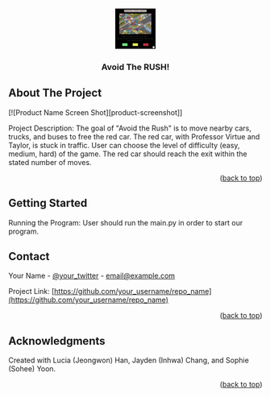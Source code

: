 <!-- Improved compatibility of back to top link: See: https://github.com/othneildrew/Best-README-Template/pull/73 -->
<a name="readme-top"></a>
<!--
*** Thanks for checking out the Best-README-Template. If you have a suggestion
*** that would make this better, please fork the repo and create a pull request
*** or simply open an issue with the tag "enhancement".
*** Don't forget to give the project a star!
*** Thanks again! Now go create something AMAZING! :D
-->



<!-- PROJECT SHIELDS -->
<!--
*** I'm using markdown "reference style" links for readability.
*** Reference links are enclosed in brackets [ ] instead of parentheses ( ).
*** See the bottom of this document for the declaration of the reference variables
*** for contributors-url, forks-url, etc. This is an optional, concise syntax you may use.
*** https://www.markdownguide.org/basic-syntax/#reference-style-links
-->

<!-- PROJECT LOGO -->
<br />
<div align="center">
  <a href="https://github.com/othneildrew/Best-README-Template">
    <img src="images/logo.png" alt="Logo" width="80" height="80">
  </a>

  <h3 align="center">Avoid The RUSH!</h3>


</div>



<!-- ABOUT THE PROJECT -->
## About The Project

[![Product Name Screen Shot][product-screenshot]]

Project Description: 
The goal of "Avoid the Rush" is to move nearby cars, trucks, and buses to free the red car. 
The red car, with Professor Virtue and Taylor, is stuck in traffic.
User can choose the level of difficulty (easy, medium, hard) of the game. 
The red car should reach the exit within the stated number of moves. 

<p align="right">(<a href="#readme-top">back to top</a>)</p>


<!-- GETTING STARTED -->
## Getting Started

Running the Program:
User should run the main.py in order to start our program. 

<!-- CONTACT -->
## Contact

Your Name - [@your_twitter](https://twitter.com/your_username) - email@example.com

Project Link: [https://github.com/your_username/repo_name](https://github.com/your_username/repo_name)

<p align="right">(<a href="#readme-top">back to top</a>)</p>

<!-- ACKNOWLEDGMENTS -->
## Acknowledgments

Created with Lucia (Jeongwon) Han, Jayden (Inhwa) Chang, and Sophie (Sohee) Yoon.

<p align="right">(<a href="#readme-top">back to top</a>)</p>

